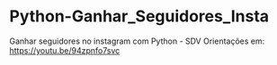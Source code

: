 # Python-Ganhar_Seguidores_Insta
Ganhar seguidores no instagram com Python - SDV
Orientações em: https://youtu.be/94zpnfo7svc
